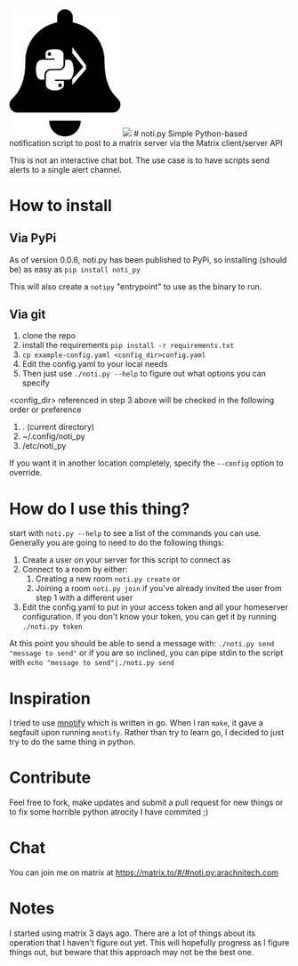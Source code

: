 <img src="https://raw.githubusercontent.com/kellya/notipy/master/images/notipy.svg" width="200">
<img src="https://build.arachnitech.com/badges/noti.py.png">
# noti.py
Simple Python-based notification script to post to a matrix server via the Matrix client/server API

This is not an interactive chat bot.  The use case is to have scripts send alerts to a single alert channel.

# How to install
## Via PyPi
As of version 0.0.6, noti.py has been published to PyPi, so installing (should
be) as easy as
`pip install noti_py`

This will also create a `notipy` "entrypoint" to use as the binary to run.

## Via git
1.  clone the repo
2.  install the requirements `pip install -r requirements.txt`
3.  `cp example-config.yaml <config_dir>config.yaml`
4.  Edit the config.yaml to your local needs
5.  Then just use `./noti.py --help` to figure out what options you can specify

<config_dir> referenced in step 3 above will be checked in the following order
or preference
1. . (current directory)
2. ~/.config/noti_py
3. /etc/noti_py

If you want it in another location completely, specify the `--config` option to
override.

# How do I use this thing?
start with `noti.py --help` to see a list of the commands you can use.  Generally you are going to need to do the following things:

1. Create a user on your server for this script to connect as
2. Connect to a room by either:
    1. Creating a new room `noti.py create`
    or
    2. Joining a room `noti.py join` if you've already invited the user from step 1 with a different user
3.  Edit the config.yaml to put in your access token and all your homeserver configuration.  If you don't know your token, you can get it by running `./noti.py token`

At this point you should be able to send a message with: `./noti.py send "message to send"` or if you are so inclined, you can pipe stdin to the script with `echo "message to send"|./noti.py send`
# Inspiration
I tried to use [mnotify](https://matrix.org/docs/projects/client/mnotify) which is written in go.  When I ran `make`, it gave a segfault upon running `mnotify`.  Rather than try to learn go, I decided to just try to do the same thing in python.

# Contribute
Feel free to fork, make updates and submit a pull request for new things or to fix some horrible python atrocity I have commited ;)

# Chat
You can join me on matrix at https://matrix.to/#/#noti.py:arachnitech.com

# Notes
I started using matrix 3 days ago.  There are a lot of things about its operation that I haven't figure out yet.  This will hopefully progress as I figure things out, but beware that this approach may not be the best one.
